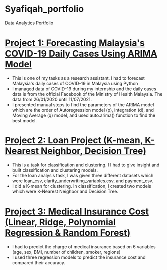 # Syafiqah_portfolio
Data Analytics Portfolio  


# [Project 1: Forecasting Malaysia's COVID-19 Daily Cases Using ARIMA Model](https://github.com/Izzan54/ARIMA-model)
* This is one of my tasks as a research assistant. I had to forecast Malaysia's daily cases of COVID-19 in Malaysia using Python
* I managed data of COVID-19 during my internship and the daily cases data is from the official Facebook of the Ministry of Health Malaysia. The data from 26/01/2020 until 11/07/2021.
* I presented manual steps to find the parameters of the ARIMA model which are the order of Autoregression model (p), integration (d), and Moving Average (q) model, and used auto.arima() function to find the best model.

# [Project 2: Loan Project (K-mean, K-Nearest Neighbor, Decision Tree)](https://github.com/Izzan54/Loan-Analysis)
* This is a task for classification and clustering. I I had to give insight and built classification and clustering models.
*  For the loan analysis task, I was given three different datasets which were loan_csv, clarity_underwriting_variables.csv, and payment_csv.
*  I did a K-mean for clustering. In classification, I created two models which were K-Nearest Neighbor and Decision Tree.

# [Project 3: Medical Insurance Cost (Linear, Ridge, Polynomial Regression & Random Forest)](https://github.com/Izzan54/Medical_Insurance-Regression)
* I had to predict the charge of medical insurance based on 6 variables (age, sex, BMI, number of children, smoker, regions)
* I used three regression models to predict the insurance cost and compared their accuracy.
